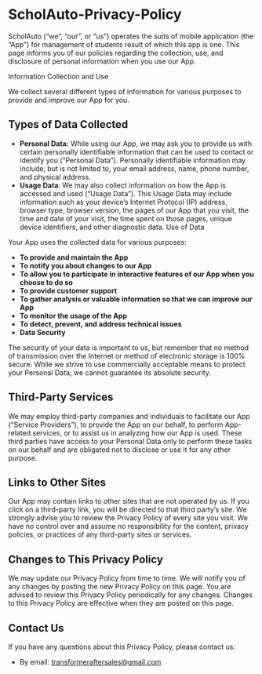 # ScholAuto-Privacy-Policy
ScholAuto (“we”, “our”, or “us”) operates the suits of mobile application (the “App”) for management of students result of which this app is one. This page informs you of our policies regarding the collection, use, and disclosure of personal information when you use our App.

Information Collection and Use

We collect several different types of information for various purposes to provide and improve our App for you.

## Types of Data Collected

- **Personal Data:** While using our App, we may ask you to provide us with certain personally identifiable information that can be used to contact or identify you (“Personal Data”). Personally identifiable information may include, but is not limited to, your email address, name, phone number, and physical address.
- **Usage Data**: We may also collect information on how the App is accessed and used (“Usage Data”). This Usage Data may include information such as your device’s Internet Protocol (IP) address, browser type, browser version, the pages of our App that you visit, the time and date of your visit, the time spent on those pages, unique device identifiers, and other diagnostic data.
Use of Data

Your App uses the collected data for various purposes:

- **To provide and maintain the App**
- **To notify you about changes to our App**
- **To allow you to participate in interactive features of our App when you choose to do so**
- **To provide customer support**
- **To gather analysis or valuable information so that we can improve our App**
- **To monitor the usage of the App**
- **To detect, prevent, and address technical issues**
- **Data Security**

The security of your data is important to us, but remember that no method of transmission over the Internet or method of electronic storage is 100% secure. While we strive to use commercially acceptable means to protect your Personal Data, we cannot guarantee its absolute security.

## Third-Party Services

We may employ third-party companies and individuals to facilitate our App (“Service Providers”), to provide the App on our behalf, to perform App-related services, or to assist us in analyzing how our App is used. These third parties have access to your Personal Data only to perform these tasks on our behalf and are obligated not to disclose or use it for any other purpose.

## Links to Other Sites

Our App may contain links to other sites that are not operated by us. If you click on a third-party link, you will be directed to that third party’s site. We strongly advise you to review the Privacy Policy of every site you visit. We have no control over and assume no responsibility for the content, privacy policies, or practices of any third-party sites or services.

## Changes to This Privacy Policy

We may update our Privacy Policy from time to time. We will notify you of any changes by posting the new Privacy Policy on this page. You are advised to review this Privacy Policy periodically for any changes. Changes to this Privacy Policy are effective when they are posted on this page.

## Contact Us

If you have any questions about this Privacy Policy, please contact us:

- By email: transformeraftersales@gmail.com
